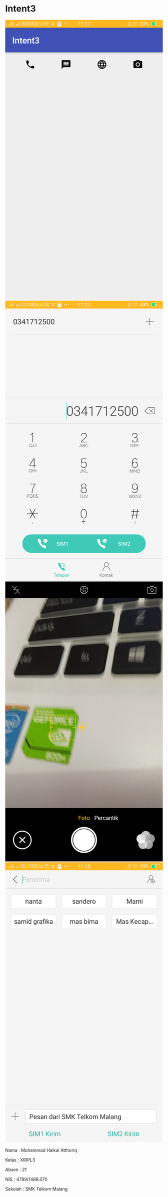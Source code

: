 # Intent3

![Screenshot 1](https://github.com/haikalatth/Intent3/blob/master/Screenshot_2016-11-09-17-17-10-97.png)
![Screenshot 2](https://github.com/haikalatth/Intent3/blob/master/Screenshot_2016-11-09-17-17-14-00.png)
![Screenshot 3](https://github.com/haikalatth/Intent3/blob/master/Screenshot_2016-11-09-17-17-48-80.png)
![Screenshot 4](https://github.com/haikalatth/Intent3/blob/master/Screenshot_2016-11-09-17-18-05-53.png)

Nama    : Muhammad Haikal Atthoriq 

Kelas   : XIRPL3 

Absen   : 21 

NIS     : 4789/1488.070 

Sekolah : SMK Telkom Malang 
